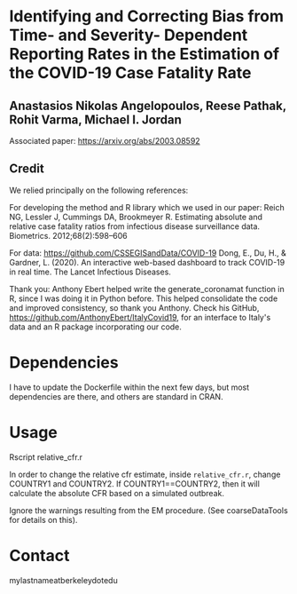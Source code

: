 # Identifying and Correcting Bias from Time- and Severity- Dependent Reporting Rates in the Estimation of the COVID-19 Case Fatality Rate
## Anastasios Nikolas Angelopoulos, Reese Pathak, Rohit Varma, Michael I. Jordan
Associated paper: https://arxiv.org/abs/2003.08592
## Credit
We relied principally on the following references:

For developing the method and R library which we used in our paper:
Reich NG, Lessler J, Cummings DA, Brookmeyer R. Estimating absolute and relative case fatality ratios from infectious disease surveillance
data. Biometrics. 2012;68(2):598–606

For data:
https://github.com/CSSEGISandData/COVID-19
Dong, E., Du, H., & Gardner, L. (2020). An interactive web-based dashboard to track COVID-19 in real time. The Lancet Infectious Diseases.

Thank you:
Anthony Ebert helped write the generate_coronamat function in R, since I was doing it in Python before.  This helped consolidate the code and improved consistency, so thank you Anthony.  Check his GitHub, https://github.com/AnthonyEbert/ItalyCovid19, for an interface to Italy's data and an R package incorporating our code.  

# Dependencies
I have to update the Dockerfile within the next few days, but most dependencies are there, and others are standard in CRAN.

# Usage
Rscript relative_cfr.r

In order to change the relative cfr estimate, inside `relative_cfr.r`, change COUNTRY1 and COUNTRY2. If COUNTRY1==COUNTRY2, then it will calculate the absolute CFR based on a simulated outbreak.

Ignore the warnings resulting from the EM procedure. (See coarseDataTools for details on this).

# Contact
mylastnameatberkeleydotedu
